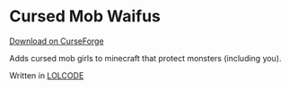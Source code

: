 # Cursed Mob Waifus
[Download on CurseForge](https://www.curseforge.com/minecraft/mc-mods/cursedmobwaifus)

Adds cursed mob girls to minecraft that protect monsters (including you).

Written in [LOLCODE](http://www.lolcode.org/)
